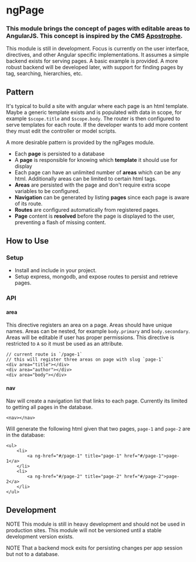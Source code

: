 # ngPage

### This module brings the concept of pages with editable areas to AngularJS. This concept is inspired by the CMS [Apostrophe](http://demo2.apostrophenow.com/).

This module is still in development. Focus is currently on the user interface, directives, and other Angular specific implementations. It assumes a simple backend exists for serving pages. A basic example is provided. A more robust backend will be developed later, with support for finding pages by tag, searching, hierarchies, etc.

## Pattern

It's typical to build a site with angular where each page is an html template. Maybe a generic template exists and is populated with data in scope, for example `$scope.title` and `$scope.body`. The router is then configured to serve templates for each route. If the developer wants to add more content they must edit the controller or model scripts. 

A more desirable pattern is provided by the ngPages module.   

- Each **page** is persisted to a database
- A **page** is responsible for knowing which **template** it should use for display
- Each page can have an unlimited number of **areas** which can be any html. Additionally areas can be limited to certain html tags. 
- **Areas** are persisted with the page and don't require extra scope variables to be configured.
- **Navigation** can be generated by listing **pages** since each page is aware of its route.
- **Routes** are configured automatically from registered pages.
- **Page** content is **resolved** before the page is displayed to the user, preventing a flash of missing content. 

## How to Use

### Setup
- Install and include in your project. 
- Setup express, mongodb, and expose routes to persist and retrieve pages. 

### API

#### area
This directive registers an area on a page. Areas should have unique names. Areas can be nested, for example `body.primary` and `body.secondary`. Areas will be editable if user has proper permissions. This directive is restricted to `A` so it must be used as an attribute.  

```
// current route is `/page-1`
// this will register three areas on page with slug `page-1`
<div area="title"></div>
<div area="author"></div>
<div area="body"></div>
```

#### nav

Nav will create a navigation list that links to each page. Currently its limited to getting all pages in the database. 

```
<nav></nav>
```

Will generate the following html given that two pages, `page-1` and `page-2` are in the database:

```
<ul>
    <li>
        <a ng-href="#/page-1" title="page-1" href="#/page-1">page-1</a>
    </li>
    <li>
        <a ng-href="#/page-2" title="page-2" href="#/page-2">page-2</a>
    </li>
</ul>

```

## Development

NOTE This module is still in heavy development and should not be used in production sites. This module will not be versioned until a stable development version exists.

NOTE That a backend mock exits for persisting changes per app session but not to a database. 

